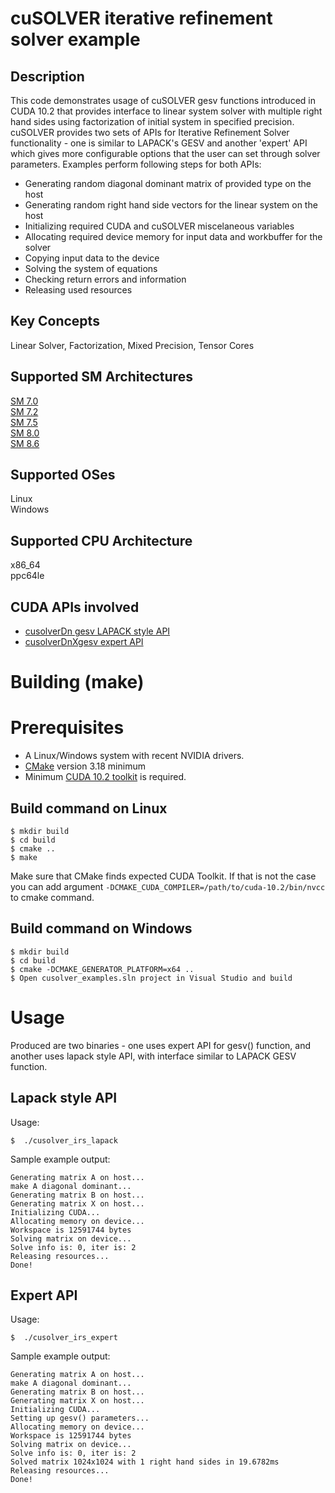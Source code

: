 # cuSOLVER iterative refinement solver example

## Description

This code demonstrates usage of cuSOLVER gesv functions introduced in CUDA 10.2 that provides interface to linear system solver with multiple right hand sides using factorization of initial system in specified precision. cuSOLVER provides two sets of APIs for Iterative Refinement Solver functionality - one is similar to LAPACK's GESV and another 'expert' API which gives more configurable options that the user can set through solver parameters.
Examples perform following steps for both APIs:
- Generating random diagonal dominant matrix of provided type on the host
- Generating random right hand side vectors for the linear system on the host
- Initializing required CUDA and cuSOLVER miscelaneous variables
- Allocating required device memory for input data and workbuffer for the solver
- Copying input data to the device 
- Solving the system of equations
- Checking return errors and information
- Releasing used resources

## Key Concepts

Linear Solver, Factorization, Mixed Precision, Tensor Cores

## Supported SM Architectures

[SM 7.0 ](https://developer.nvidia.com/cuda-gpus)  
[SM 7.2 ](https://developer.nvidia.com/cuda-gpus)  
[SM 7.5 ](https://developer.nvidia.com/cuda-gpus)  
[SM 8.0 ](https://developer.nvidia.com/cuda-gpus)  
[SM 8.6 ](https://developer.nvidia.com/cuda-gpus)  

## Supported OSes

Linux  
Windows  

## Supported CPU Architecture

x86_64  
ppc64le  

## CUDA APIs involved
- [cusolverDn gesv LAPACK style API](https://docs.nvidia.com/cuda/cusolver/index.html#cuds-lt-t-gt-gesv)
- [cusolverDnXgesv expert API](https://docs.nvidia.com/cuda/cusolver/index.html#cusolverDNXgesv)

# Building (make)

# Prerequisites
- A Linux/Windows system with recent NVIDIA drivers.
- [CMake](https://cmake.org/download) version 3.18 minimum
- Minimum [CUDA 10.2 toolkit](https://developer.nvidia.com/cuda-downloads) is required.

## Build command on Linux
```
$ mkdir build
$ cd build
$ cmake ..
$ make
```
Make sure that CMake finds expected CUDA Toolkit. If that is not the case you can add argument `-DCMAKE_CUDA_COMPILER=/path/to/cuda-10.2/bin/nvcc` to cmake command.

## Build command on Windows
```
$ mkdir build
$ cd build
$ cmake -DCMAKE_GENERATOR_PLATFORM=x64 ..
$ Open cusolver_examples.sln project in Visual Studio and build
```

# Usage
Produced are two binaries - one uses expert API for gesv() function, and another uses lapack style API, with interface similar to LAPACK GESV function.

## Lapack style API

Usage:
```
$  ./cusolver_irs_lapack
```

Sample example output:

```
Generating matrix A on host...
make A diagonal dominant...
Generating matrix B on host...
Generating matrix X on host...
Initializing CUDA...
Allocating memory on device...
Workspace is 12591744 bytes
Solving matrix on device...
Solve info is: 0, iter is: 2
Releasing resources...
Done!

```

## Expert API

Usage:
```
$  ./cusolver_irs_expert

```

Sample example output:

```
Generating matrix A on host...
make A diagonal dominant...
Generating matrix B on host...
Generating matrix X on host...
Initializing CUDA...
Setting up gesv() parameters...
Allocating memory on device...
Workspace is 12591744 bytes
Solving matrix on device...
Solve info is: 0, iter is: 2
Solved matrix 1024x1024 with 1 right hand sides in 19.6782ms
Releasing resources...
Done!


```

